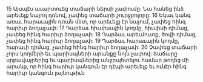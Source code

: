 15 Այսպէս աւարտուեց տաճարի ներսի չափումը: Նա հանեց ինձ արեւելք նայող դռնով, չափեց տաճարի շուրջբոլորը: 16 Եկաւ կանգ առաւ հարաւային դռան մօտ, որ արեւելք էր նայում, չափեց հինգ հարիւր ձողաչափ: 17 Դարձաւ հիւսիսային կողմը, հիւսիսի դիմաց, չափեց հինգ հարիւր ձողաչափ: 18 Դարձաւ արեւմուտք, ծովի դիմաց, չափեց հինգ հարիւր ձողաչափ: 19 Դարձաւ հարաւային կողմը, հարաւի դիմաց, չափեց հինգ հարիւր ձողաչափ: 20 Չափեց տաճարի չորս կողմերի եւ պարիսպների արանքը նոյն չափով: Տաճարը սրբավայրերից եւ պարիսպներից անջրպետելու համար թողեց մի արանք, որ հինգ հարիւր կանգուն էր դէպի արեւելք եւ ունէր հինգ հարիւր կանգուն լայնութիւն
